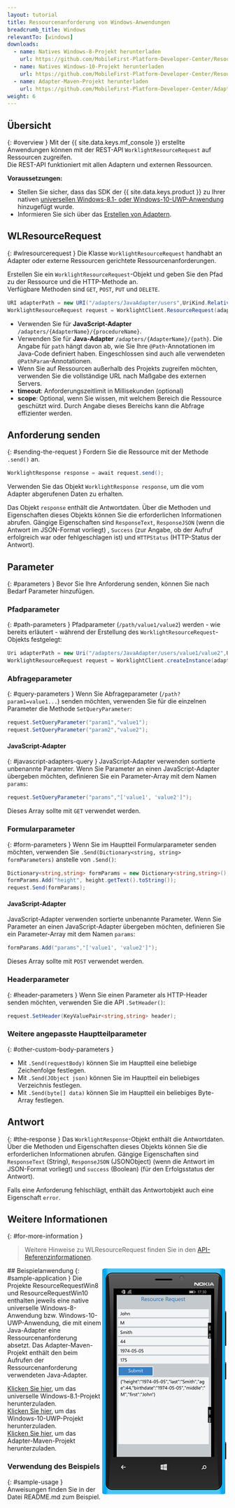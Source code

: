 ```yaml
---
layout: tutorial
title: Ressourcenanforderung von Windows-Anwendungen
breadcrumb_title: Windows
relevantTo: [windows]
downloads:
  - name: Natives Windows-8-Projekt herunterladen
    url: https://github.com/MobileFirst-Platform-Developer-Center/ResourceRequestWin8/tree/release80
  - name: Natives Windows-10-Projekt herunterladen
    url: https://github.com/MobileFirst-Platform-Developer-Center/ResourceRequestWin10/tree/release80
  - name: Adapter-Maven-Projekt herunterladen
    url: https://github.com/MobileFirst-Platform-Developer-Center/Adapters/tree/release80
weight: 6
---
```

<!-- NLS_CHARSET=UTF-8 -->
## Übersicht
{: #overview }
Mit der {{ site.data.keys.mf_console }} erstellte Anwendungen können mit der REST-API `WorklightResourceRequest` auf Ressourcen zugreifen.   
Die REST-API funktioniert mit allen Adaptern und externen Ressourcen. 

**Voraussetzungen:**

- Stellen Sie sicher, dass das SDK der {{ site.data.keys.product }} zu Ihrer nativen [universellen Windows-8.1- oder Windows-10-UWP-Anwendung](../../../application-development/sdk/windows-8-10) hinzugefügt wurde. 
- Informieren Sie sich über das [Erstellen von Adaptern](../../../adapters/creating-adapters/).

## WLResourceRequest
{: #wlresourcerequest }
Die Klasse `WorklightResourceRequest` handhabt an Adapter oder externe Ressourcen gerichtete Ressourcenanforderungen. 

Erstellen Sie ein `WorklightResourceRequest`-Objekt und geben Sie den Pfad zu der Ressource und die HTTP-Methode an.   
Verfügbare Methoden sind `GET`, `POST`, `PUT` und `DELETE`.

```cs
URI adapterPath = new URI("/adapters/JavaAdapter/users",UriKind.Relative);
WorklightResourceRequest request = WorklightClient.ResourceRequest(adapterPath,"GET");
```

* Verwenden Sie für **JavaScript-Adapter** `/adapters/{AdapterName}/{procedureName}`. 
* Verwenden Sie für **Java-Adapter** `/adapters/{AdapterName}/{path}`. Die Angabe für `path` hängt davon ab, wie Sie Ihre
`@Path`-Annotationen im Java-Code definiert haben. Eingeschlossen sind auch alle verwendeten `@PathParam`-Annotationen. 
* Wenn Sie auf Ressourcen außerhalb des Projekts zugreifen möchten, verwenden Sie die vollständige URL nach Maßgabe des externen Servers. 
* **timeout**: Anforderungszeitlimit in Millisekunden (optional)
* **scope**: Optional, wenn Sie wissen, mit welchem Bereich die Ressource geschützt wird. Durch Angabe dieses Bereichs kann die Abfrage effizienter werden. 

## Anforderung senden
{: #sending-the-request }
Fordern Sie die Ressource mit der Methode `.send()` an. 

```cs
WorklightResponse response = await request.send();
```

Verwenden Sie das Objekt `WorklightResponse response`, um die vom Adapter abgerufenen Daten zu erhalten. 

Das Objekt `response` enthält die Antwortdaten. Über die Methoden und Eigenschaften dieses Objekts können Sie die erforderlichen Informationen abrufen. Gängige Eigenschaften sind
`ResponseText`, `ResponseJSON` (wenn die Antwort im JSON-Format vorliegt) , `Success`
(zur Angabe, ob der Aufruf erfolgreich war oder fehlgeschlagen ist) und `HTTPStatus` (HTTP-Status der Antwort). 

## Parameter
{: #parameters }
Bevor Sie Ihre Anforderung senden, können Sie nach Bedarf Parameter hinzufügen. 

### Pfadparameter
{: #path-parameters }
Pfadparameter (`/path/value1/value2`) werden - wie bereits erläutert - während der Erstellung des `WorklightResourceRequest`-Objekts festgelegt: 

```cs
Uri adapterPath = new Uri("/adapters/JavaAdapter/users/value1/value2",UriKind.Relative);
WorklightResourceRequest request = WorklightClient.createInstance(adapterPath,"GET");
```

### Abfrageparameter
{: #query-parameters }
Wenn Sie Abfrageparameter (`/path?param1=value1...`) senden möchten, verwenden Sie für die einzelnen Parameter die Methode `SetQueryParameter`: 

```cs
request.SetQueryParameter("param1","value1");
request.SetQueryParameter("param2","value2");
```

#### JavaScript-Adapter
{: #javascript-adapters-query }
JavaScript-Adapter verwenden sortierte unbenannte Parameter. Wenn Sie Parameter an einen JavaScript-Adapter übergeben möchten, definieren Sie ein Parameter-Array mit dem Namen `params`:

```cs
request.SetQueryParameter("params","['value1', 'value2']");
```

Dieses Array sollte mit `GET` verwendet werden.

### Formularparameter
{: #form-parameters }
Wenn Sie im Hauptteil Formularparameter senden möchten, verwenden Sie
`.Send(Dictionary<string, string> formParameters)` anstelle von `.Send()`:  

```cs
Dictionary<string,string> formParams = new Dictionary<string,string>();
formParams.Add("height", height.getText().toString());
request.Send(formParams);
```   

#### JavaScript-Adapter
JavaScript-Adapter verwenden sortierte unbenannte Parameter. Wenn Sie Parameter an einen JavaScript-Adapter übergeben möchten, definieren Sie ein Parameter-Array mit dem Namen `params`:

```cs
formParams.Add("params","['value1', 'value2']");
```

Dieses Array sollte mit `POST` verwendet werden.

### Headerparameter
{: #header-parameters }
Wenn Sie einen Parameter als HTTP-Header senden möchten, verwenden Sie die API `.SetHeader()`: 

```cs
request.SetHeader(KeyValuePair<string,string> header);
```

### Weitere angepasste Hauptteilparameter
{: #other-custom-body-parameters }
- Mit `.Send(requestBody)` können Sie im Hauptteil eine beliebige Zeichenfolge festlegen. 
- Mit `.Send(JObject json)` können Sie im Hauptteil ein beliebiges Verzeichnis festlegen. 
- Mit `.Send(byte[] data)` können Sie im Hauptteil ein beliebiges Byte-Array festlegen. 

## Antwort
{: #the-response }
Das `WorklightResponse`-Objekt enthält die Antwortdaten. Über die Methoden und Eigenschaften dieses Objekts können Sie die erforderlichen Informationen abrufen. Gängige Eigenschaften sind
`ResponseText` (String), `ResponseJSON` (JSONObject) (wenn die Antwort im JSON-Format vorliegt)
und `success` (Boolean) (für den Erfolgsstatus der Antwort). 

Falls eine Anforderung fehlschlägt, enthält das Antwortobjekt auch eine Eigenschaft `error`. 

## Weitere Informationen
{: #for-more-information }
> Weitere Hinweise zu WLResourceRequest finden Sie in den [API-Referenzinformationen](http://public.dhe.ibm.com/software/products/en/MobileFirstPlatform/docs/v800/mfpf_csharp_win8_native_client_api.pdf).

<img alt="Beispielanwendung" src="resource-request-success-win8-10.png" style="float:right"/>
## Beispielanwendung
{: #sample-application }
Die Projekte ResourceRequestWin8 und ResourceRequestWin10 enthalten jeweils eine native universelle Windows-8-Anwendung bzw. Windows-10-UWP-Anwendung, die mit einem Java-Adapter eine Ressourcenanforderung absetzt.   
Das Adapter-Maven-Projekt enthält den beim Aufrufen der Ressourcenanforderung verwendeten Java-Adapter. 

[Klicken Sie hier](https://github.com/MobileFirst-Platform-Developer-Center/ResourceRequestWin8/tree/release80), um das universelle Windows-8.1-Projekt herunterzuladen.   
[Klicken Sie hier](https://github.com/MobileFirst-Platform-Developer-Center/ResourceRequestWin10/tree/release80), um das Windows-10-UWP-Projekt herunterzuladen.   
[Klicken Sie hier](https://github.com/MobileFirst-Platform-Developer-Center/Adapters/tree/release80), um das Adapter-Maven-Projekt herunterzuladen. 

### Verwendung des Beispiels
{: #sample-usage }
Anweisungen finden Sie in der Datei README.md zum Beispiel. 
